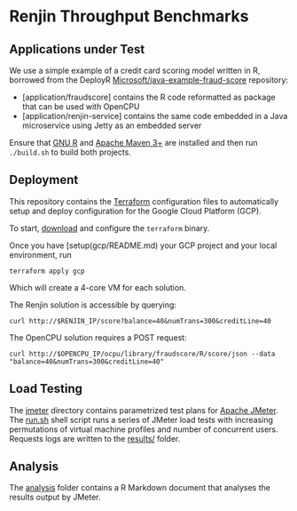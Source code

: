 # Renjin Throughput Benchmarks

## Applications under Test

We use a simple example of a credit card scoring model written in R, borrowed from the DeployR 
[Microsoft/java-example-fraud-score](https://github.com/Microsoft/java-example-fraud-score) repository:

* [application/fraudscore] contains the R code reformatted as package that can be used with OpenCPU
* [application/renjin-service] contains the same code embedded in a Java microservice using Jetty as an embedded server

Ensure that [GNU R](http://www.r-project.org) and [Apache Maven 3+](https://maven.apache.org/download.cgi) are installed
and then run `./build.sh` to build both projects. 

## Deployment

This repository contains the [Terraform](https://www.terraform.io/) 
configuration files to automatically setup and deploy configuration for the Google Cloud Platform (GCP).

To start, [download](https://www.terraform.io/downloads.html) and configure
the `terraform` binary. 

Once you have [setup(gcp/README.md) your GCP project and your local environment, run

    terraform apply gcp
  
Which will create a 4-core VM for each solution. 

The Renjin solution is accessible by querying:

    curl http://$RENJIN_IP/score?balance=40&numTrans=300&creditLine=40

The OpenCPU solution requires a POST request:

    curl http://$OPENCPU_IP/ocpu/library/fraudscore/R/score/json --data "balance=40&numTrans=300&creditLine=40" 


## Load Testing

The [jmeter](jmeter) directory contains parametrized test plans for [Apache JMeter](http://jmeter.apache.org/). 
The [run.sh](run.sh) shell script runs a series of JMeter load tests with increasing permutations of virtual machine
profiles and number of concurrent users. Requests logs are written to the [results/](results/) folder.

## Analysis

The [analysis](analysis/) folder contains a R Markdown document that analyses the results output by JMeter.




